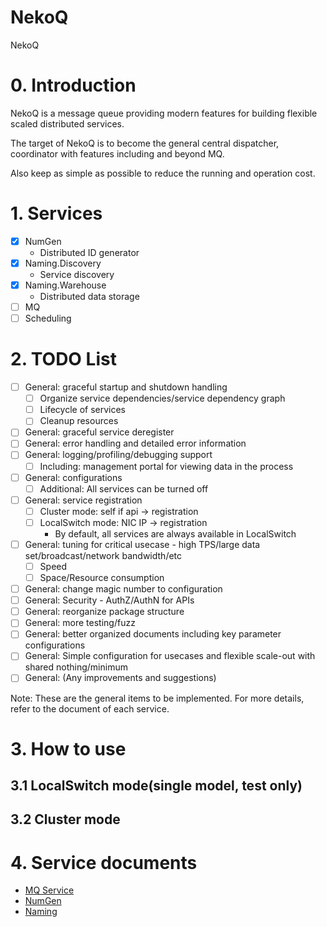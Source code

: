 NekoQ
=====

NekoQ

# 0. Introduction

NekoQ is a message queue providing modern features for building flexible scaled distributed services.

The target of NekoQ is to become the general central dispatcher, coordinator with features including and beyond MQ.

Also keep as simple as possible to reduce the running and operation cost.

# 1. Services

* [X] NumGen
    * Distributed ID generator
* [X] Naming.Discovery
    * Service discovery
* [X] Naming.Warehouse
    * Distributed data storage
* [ ] MQ
* [ ] Scheduling

# 2. TODO List

* [ ] General: graceful startup and shutdown handling
    * [ ] Organize service dependencies/service dependency graph
    * [ ] Lifecycle of services
    * [ ] Cleanup resources
* [ ] General: graceful service deregister
* [ ] General: error handling and detailed error information
* [ ] General: logging/profiling/debugging support
    * [ ] Including: management portal for viewing data in the process
* [ ] General: configurations
    * [ ] Additional: All services can be turned off
* [ ] General: service registration
    * [ ] Cluster mode: self if api -> registration
    * [ ] LocalSwitch mode: NIC IP -> registration
        * By default, all services are always available in LocalSwitch
* [ ] General: tuning for critical usecase - high TPS/large data set/broadcast/network bandwidth/etc
    * [ ] Speed
    * [ ] Space/Resource consumption
* [ ] General: change magic number to configuration
* [ ] General: Security - AuthZ/AuthN for APIs
* [ ] General: reorganize package structure
* [ ] General: more testing/fuzz
* [ ] General: better organized documents including key parameter configurations
* [ ] General: Simple configuration for usecases and flexible scale-out with shared nothing/minimum
* [ ] General: (Any improvements and suggestions)

Note: These are the general items to be implemented. For more details, refer to the document of each service.

# 3. How to use

## 3.1 LocalSwitch mode(single model, test only)

## 3.2 Cluster mode

# 4. Service documents

* [MQ Service](DOC.MQ.md)
* [NumGen](service/numgen/doc.md)
* [Naming](service/naming/README.md)
